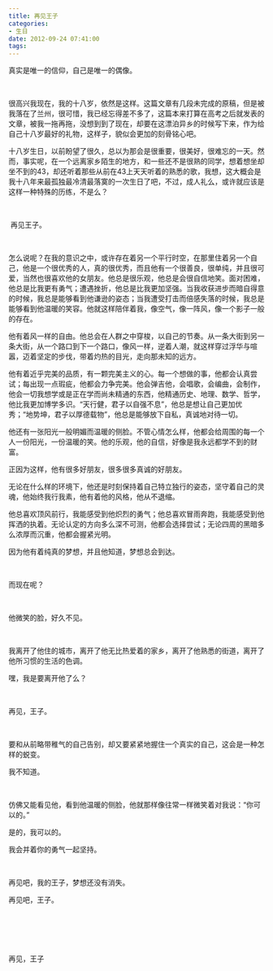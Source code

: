 ```yaml
---
title: 再见王子
categories:
- 生日
date: 2012-09-24 07:41:00
tags:
---
```




真实是唯一的信仰，自己是唯一的偶像。

<br>


很高兴我现在，我的十八岁，依然是这样。这篇文章有几段未完成的原稿，但是被我落在了兰州，很可惜，我已经忘得差不多了，这篇本来打算在高考之后就发表的文章，被我一拖再拖，没想到到了现在，却要在这漂泊异乡的时候写下来，作为给自己十八岁最好的礼物，这样子，貌似会更加的刻骨铭心吧。


十八岁生日，以前盼望了很久，总以为那会是很重要，很美好，很难忘的一天。然而，事实呢，在一个远离家乡陌生的地方，和一些还不是很熟的同学，想着想坐却坐不到的43，却还听着那些从前在43上天天听着的熟悉的歌，我想，这大概会是我十八年来最孤独最冷清最落寞的一次生日了吧，不过，成人礼么，或许就应该是这样一种特殊的历练，不是么？

 <br>

​       再见王子。

<br>


怎么说呢？在我的意识之中，或许存在着另一个平行时空，在那里住着另一个自己，他是一个很优秀的人，真的很优秀，而且他有一个很善良，很单纯，并且很可爱，当然也很喜欢他的女朋友。他总是很乐观，他总是会很自信地笑。面对困难，他总是比我更有勇气；遭遇挫折，他总是比我更加坚强。当我收获进步而暗自得意的时候，我总是能够看到他谦逊的姿态；当我遭受打击而倍感失落的时候，我总是能够看到他温暖的笑容。他就这样陪伴着我，像空气，像一阵风，像一个影子一般的存在。

他有着风一样的自由。他总会在人群之中穿梭，以自己的节奏。从一条大街到另一条大街，从一个路口到下一个路口，像风一样，逆着人潮，就这样穿过浮华与喧嚣，迈着坚定的步伐，带着灼热的目光，走向那未知的远方。


他有着近乎完美的品质，有一颗完美主义的心。每一个想做的事，他都会认真尝试；每出现一点瑕疵，他都会力争完美。他会弹吉他，会唱歌，会编曲，会制作，他会一切我想学或是正在学而尚未精通的东西，他精通历史、地理、数学、哲学，他比我更加博学多识。“天行健，君子以自强不息”，他总是想让自己更加优秀；“地势坤，君子以厚德载物”，他总是能够放下自私，真诚地对待一切。


他还有一张阳光一般明媚而温暖的侧脸。不管心情怎么样，他都会给周围的每一个人一份阳光，一份温暖的笑。他的乐观，他的自信，好像是我永远都学不到的财富。


正因为这样，他有很多好朋友，很多很多真诚的好朋友。


无论在什么样的环境下，他还是时刻保持着自己特立独行的姿态，坚守着自己的灵魂，他始终我行我素，他有着他的风格，他从不退缩。


他总喜欢顶风前行，我能感受到他炽烈的勇气；他总喜欢冒雨奔跑，我能感受到他挥洒的执着。无论认定的方向多么深不可测，他都会选择尝试；无论四周的黑暗多么浓厚而沉重，他都会握紧光明。


因为他有着纯真的梦想，并且他知道，梦想总会到达。

<br>

而现在呢？

<br>


他微笑的脸，好久不见。

<br>


我离开了他住的城市，离开了他无比热爱着的家乡，离开了他熟悉的街道，离开了他所习惯的生活的色调。


嘿，我是要离开他了么？

<br>


再见，王子。

<br>

要和从前略带稚气的自己告别，却又要紧紧地握住一个真实的自己，这会是一种怎样的蜕变。


我不知道。

<br>


仿佛又能看见他，看到他温暖的侧脸，他就那样像往常一样微笑着对我说：“你可以的。”

是的，我可以的。


我会并着你的勇气一起坚持。

<br>


再见吧，我的王子，梦想还没有消失。


再见吧，王子。

<br>

 <br>

 <br>

 <br>

再见，王子

